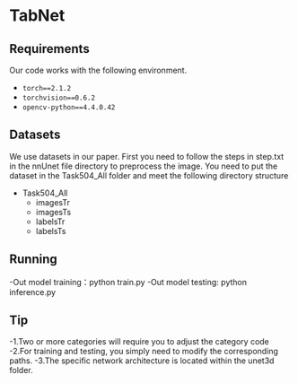 # TabNet

## Requirements
Our code works with the following environment.
- `torch==2.1.2`
- `torchvision==0.6.2`
- `opencv-python==4.4.0.42`

## Datasets
We use datasets in our paper.
First you need to follow the steps in step.txt in the nnUnet file directory to preprocess the image.
You need to put the dataset in the Task504_All folder and meet the following directory structure
- Task504_All
  - imagesTr
  - imagesTs
  - labelsTr
  - labelsTs

## Running

-Out model training：python train.py
-Out model testing: python inference.py

## Tip
-1.Two or more categories will require you to adjust the category code
-2.For training and testing, you simply need to modify the corresponding paths.
-3.The specific network architecture is located within the unet3d folder.

